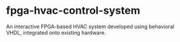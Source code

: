 # fpga-hvac-control-system
An interactive FPGA-based HVAC system developed using behavioral VHDL, integrated onto existing hardware.
